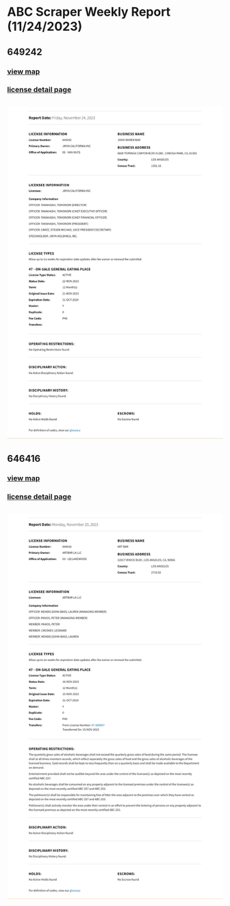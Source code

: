 # ABC Scraper Weekly Report (11/24/2023)
## 649242
### [view map](https://maps.google.com?q=6600%20TOPANGA%20CANYON%20BLVD%20%231280%2C%20CANOGA%20PARK)
### [license detail page](https://www.abc.ca.gov/licensing/license-lookup/single-license/?RPTTYPE=12&LICENSE=649242)
![649242](https://raw.githubusercontent.com/playatgtb/abc-scraper/main/downloads/2023-11-21-screenshots/649242.png)
---
## 646416
### [view map](https://maps.google.com?q=12017%20VENICE%20BLVD%2C%20LOS%20ANGELES)
### [license detail page](https://www.abc.ca.gov/licensing/license-lookup/single-license/?RPTTYPE=12&LICENSE=646416)
![646416](https://raw.githubusercontent.com/playatgtb/abc-scraper/main/downloads/2023-11-16-screenshots/646416.png)
---
